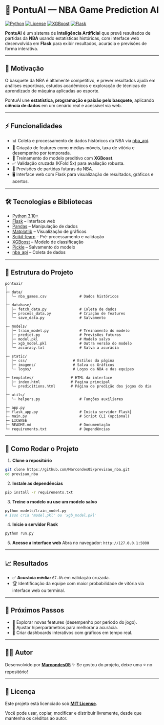 # 🏀 PontuAI — NBA Game Prediction AI

[![Python](https://img.shields.io/badge/Python-3.10+-blue.svg)](https://www.python.org/)
[![License](https://img.shields.io/badge/license-MIT-green.svg)](LICENSE)
[![XGBoost](https://img.shields.io/badge/ML-XGBoost-orange.svg)](https://xgboost.ai/)
[![Flask](https://img.shields.io/badge/Flask-2.3.2-lightgrey.svg)](https://flask.palletsprojects.com/)

**PontuAI** é um sistema de **Inteligência Artificial** que prevê resultados de partidas da **NBA** usando estatísticas históricas, com interface web desenvolvida em **Flask** para exibir resultados, acurácia e previsões de forma interativa.

---

## 📌 Motivação

O basquete da NBA é altamente competitivo, e prever resultados ajuda em análises esportivas, estudos acadêmicos e exploração de técnicas de aprendizado de máquina aplicadas ao esporte.

PontuAI une **estatística, programação e paixão pelo basquete**, aplicando **ciência de dados** em um cenário real e acessível via web.

---

## ⚡ Funcionalidades

* 📊 Coleta e processamento de dados históricos da NBA via [nba\_api](https://github.com/swar/nba_api).
* 🧮 Criação de features como médias móveis, taxa de vitória e desempenho por temporada.
* 🤖 Treinamento do modelo preditivo com **XGBoost**.
* ✅ Validação cruzada (KFold 5x) para avaliação robusta.
* 🔮 Previsões de partidas futuras da NBA.
* 🖥️ Interface web com Flask para visualização de resultados, gráficos e acertos.

---

## 🛠️ Tecnologias e Bibliotecas

* [Python 3.10+](https://www.python.org/)
* [Flask](https://flask.palletsprojects.com/) – Interface web
* [Pandas](https://pandas.pydata.org/) – Manipulação de dados
* [Matplotlib](https://matplotlib.org/) – Visualização de gráficos
* [Scikit-learn](https://scikit-learn.org/) – Pré-processamento e validação
* [XGBoost](https://xgboost.ai/) – Modelo de classificação
* [Pickle](https://docs.python.org/3/library/pickle.html) – Salvamento do modelo
* [nba\_api](https://github.com/swar/nba_api) – Coleta de dados

---

## 📂 Estrutura do Projeto

```
pontuai/
│
├─ data/
│  └─ nba_games.csv               # Dados históricos
│
├─ database/
│  ├─ fetch_data.py               # Coleta de dados
│  ├─ process_data.py             # Criação de features
│  └─ save_data.py                # Salvamento
│
├─ models/
│  ├─ train_model.py              # Treinamento do modelo
│  ├─ predict.py                  # Previsões futuras
│  ├─ model.pkl                   # Modelo salvo
│  ├─ xgb_model.pkl               # Outra versão do modelo
│  └─ accuracy.txt                # Salva a acurácia
│
├─ static/
│  ├─ css/                     # Estilos da página
│  ├─ imagens/                 # Salva os Gráficos           
│  └─ logos/                   # Logos da NBA e das equipes
│
├─ templates/                 # HTML da interface             
│  ├─ index.html              # Pagina principal           
│  └─ predicitions.html       # Página de predição dos jogos do dia
│
├─ utils/
│  └─ helpers.py                  # Funções auxiliares
│
├─ app.py
├─ flask_app.py                   # Inicia servidor Flask│
├─ main.py                        # Script CLI (opcional)
├─ LICENSE
├─ README.md                      # Documentação
└─ requirements.txt               # Dependências
```

---

## 🚀 Como Rodar o Projeto

1. **Clone o repositório**

```bash
git clone https://github.com/Marcondes05/previsao_nba.git
cd previsao_nba
```

2. **Instale as dependências**

```bash
pip install -r requirements.txt
```

3. **Treine o modelo ou use um modelo salvo**

```bash
python models/train_model.py
# Isso cria 'model.pkl' ou 'xgb_model.pkl'
```

4. **Inicie o servidor Flask**

```bash
python run.py
```

5. **Acesse a interface web**
   Abra no navegador: `http://127.0.0.1:5000`

---

## 📈 Resultados

* ✅ **Acurácia média:** `67.8%` em validação cruzada.
* 🏆 Identificação da equipe com maior probabilidade de vitória via interface web ou terminal.

---

## 🔮 Próximos Passos

* 📌 Explorar novas features (desempenho por período do jogo).
* 📌 Ajustar hiperparâmetros para melhorar a acurácia.
* 📌 Criar dashboards interativos com gráficos em tempo real.

---

## 👨‍💻 Autor

Desenvolvido por **[Marcondes05](https://github.com/Marcondes05)** ✨
Se gostou do projeto, deixe uma ⭐ no repositório!

---

## 📜 Licença

Este projeto está licenciado sob **[MIT License](LICENSE)**.

Você pode usar, copiar, modificar e distribuir livremente, desde que mantenha os créditos ao autor.
